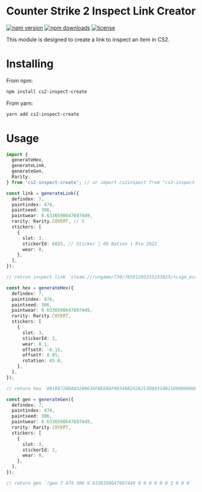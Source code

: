 # Counter Strike 2 Inspect Link Creator

[![npm version](https://img.shields.io/npm/v/cs2-inspect-create.svg)](https://www.npmjs.com/package/cs2-inspect-create)
[![npm downloads](https://img.shields.io/npm/dm/cs2-inspect-create.svg)](https://www.npmjs.com/package/cs2-inspect-create)
[![license](https://img.shields.io/npm/l/cs2-inspect-create.svg)](https://github.com/candyboyz/cs2-inspect-create/blob/main/LICENSE)

This module is designed to create a link to inspect an item in CS2.

# Installing

From npm:

```bash
npm install cs2-inspect-create
```

From yarn:

```bash
yarn add cs2-inspect-create
```

# Usage

```ts
import {
  generateHex,
  generateLink,
  generateGen,
  Rarity,
} from 'cs2-inspect-create'; // or import cs2inspect from "cs2-inspect-create";

const link = generateLink({
  defindex: 7,
  paintindex: 474,
  paintseed: 306,
  paintwear: 0.6336590647697449,
  rarity: Rarity.COVERT, // 5
  stickers: [
    {
      slot: 3,
      stickerId: 6025, // Sticker | 00 Nation | Rio 2022
      wear: 0,
    },
  ],
});

// retrun inspect link `steam://rungame/730/76561202255233023/+csgo_econ_action_preview%2000180720DA03280638FBEE88F90340B2026213080310021D00000000250000803F2D00000000503D5A64`

const hex = generateHex({
  defindex: 7,
  paintindex: 474,
  paintseed: 306,
  paintwear: 0.6336590647697449,
  rarity: Rarity.COVERT,
  stickers: [
    {
      slot: 3,
      stickerId: 2,
      wear: 0.1,
      offsetX: -0.15,
      offsetY: 0.05,
      rotation: 45.0,
    },
  ],
});

// return hex `00180720DA03280638FBEE88F90340B2026213080310021D00000000250000803F2D00000000503D5A64`

const gen = generateGen({
  defindex: 7,
  paintindex: 474,
  paintseed: 306,
  paintwear: 0.6336590647697449,
  rarity: Rarity.COVERT,
  stickers: [
    {
      slot: 3,
      stickerId: 2,
      wear: 0,
    },
  ],
});

// return gen `!gen 7 474 306 0.6336590647697449 0 0 0 0 0 0 2 0 0 0`
```
